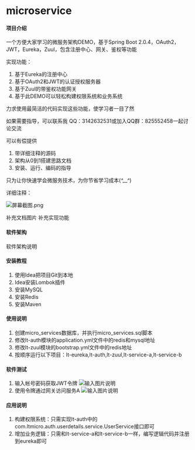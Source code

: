 # microservice

#### 项目介绍
一个方便大家学习的微服务架构DEMO，基于Spring Boot 2.0.4，OAuth2，JWT，Eureka，Zuul，包含注册中心、网关、鉴权等功能

实现功能：

1. 基于Eureka的注册中心
2. 基于OAuth2和JWT的认证授权服务器
3. 基于Zuul的带鉴权功能网关
4. 基于此DEMO可以轻松构建权限系统和业务系统

力求使用最简洁的代码实现这些功能，使学习者一目了然

如果需要指导，可以联系我 QQ：3142632531或加入QQ群：825552458一起讨论交流

可以有偿提供

1. 带详细注释的源码
2. 架构从0到1搭建思路文档
3. 安装、运行、编码的指导

只为让你快速学会微服务技术，为你节省学习成本(*^__^*) 

详细注释：

![](https://images.gitee.com/uploads/images/2018/0904/114821_183c98a6_1752359.png "屏幕截图.png")

补充文档图片
补充实现功能

#### 软件架构
软件架构说明


#### 安装教程

1. 使用Idea把项目Git到本地
2. Idea安装Lombok插件
3. 安装MySQL
4. 安装Redis
5. 安装Maven

#### 使用说明

1. 创建micro_services数据库，并执行micro_services.sql脚本
2. 修改lt-auth模块的application.yml文件中的redis和mysql地址
3. 修改lt-zuul模块的bootstrap.yml文件中的redis地址
4. 按顺序运行以下项目：lt-eureka,lt-auth,lt-zuul,lt-service-a,lt-service-b

#### 软件测试

1. 输入帐号密码获取JWT令牌
![输入图片说明](https://images.gitee.com/uploads/images/2018/0904/114235_f0861a71_1752359.png "屏幕截图.png")
2. 使用令牌通过网关访问服务A
![输入图片说明](https://images.gitee.com/uploads/images/2018/0904/114639_043df497_1752359.png "屏幕截图.png")

#### 应用说明

1. 构建权限系统：只需实现lt-auth中的com.ltmicro.auth.userdetails.service.UserService接口即可
2. 增加业务逻辑：只需和lt-service-a和lt-service-b一样，编写逻辑代码并注册到eureka即可
